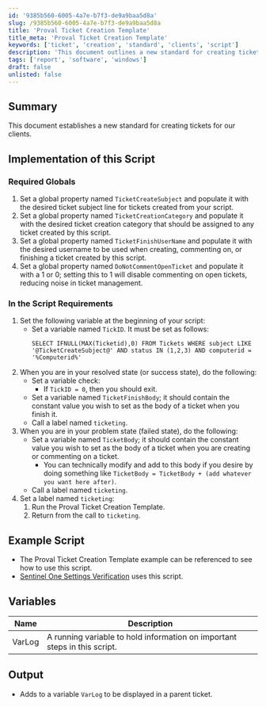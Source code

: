 ```yaml
---
id: '9385b560-6005-4a7e-b7f3-de9a9baa5d8a'
slug: /9385b560-6005-4a7e-b7f3-de9a9baa5d8a
title: 'Proval Ticket Creation Template'
title_meta: 'Proval Ticket Creation Template'
keywords: ['ticket', 'creation', 'standard', 'clients', 'script']
description: 'This document outlines a new standard for creating tickets for clients, including required global properties, implementation details, and example scripts. It aims to streamline ticket management and improve efficiency in handling client requests.'
tags: ['report', 'software', 'windows']
draft: false
unlisted: false
---
```


## Summary

This document establishes a new standard for creating tickets for our clients.

## Implementation of this Script

### Required Globals

1. Set a global property named `TicketCreateSubject` and populate it with the desired ticket subject line for tickets created from your script.
2. Set a global property named `TicketCreationCategory` and populate it with the desired ticket creation category that should be assigned to any ticket created by this script.
3. Set a global property named `TicketFinishUserName` and populate it with the desired username to be used when creating, commenting on, or finishing a ticket created by this script.
4. Set a global property named `DoNotCommentOpenTicket` and populate it with a 1 or 0; setting this to 1 will disable commenting on open tickets, reducing noise in ticket management.

### In the Script Requirements

1. Set the following variable at the beginning of your script:
   - Set a variable named `TickID`. It must be set as follows: 
     ```
     SELECT IFNULL(MAX(Ticketid),0) FROM Tickets WHERE subject LIKE '@TicketCreateSubject@' AND status IN (1,2,3) AND computerid = '%Computerid%'
     ```
2. When you are in your resolved state (or success state), do the following:
   - Set a variable check:
     - If `TickID = 0`, then you should exit.
   - Set a variable named `TicketFinishBody`; it should contain the constant value you wish to set as the body of a ticket when you finish it.
   - Call a label named `ticketing`.
3. When you are in your problem state (failed state), do the following:
   - Set a variable named `TicketBody`; it should contain the constant value you wish to set as the body of a ticket when you are creating or commenting on a ticket.
     - You can technically modify and add to this body if you desire by doing something like `TicketBody = TicketBody + (add whatever you want here after)`.
   - Call a label named `ticketing`.
4. Set a label named `ticketing`:
   1. Run the Proval Ticket Creation Template.
   2. Return from the call to `ticketing`.

## Example Script

- The Proval Ticket Creation Template example can be referenced to see how to use this script.
- [Sentinel One Settings Verification](/docs/9eb5531e-3a3f-43a6-88e6-cf2b3dc5ebb5) uses this script.

## Variables

| Name    | Description                                                                 |
|---------|-----------------------------------------------------------------------------|
| VarLog  | A running variable to hold information on important steps in this script.  |

## Output

- Adds to a variable `VarLog` to be displayed in a parent ticket.

